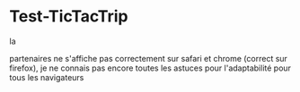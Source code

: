 # Test-TicTacTrip

la <div> partenaires ne s'affiche pas correctement sur safari et chrome (correct sur firefox), je ne connais pas encore toutes les astuces pour l'adaptabilité pour tous les navigateurs 




